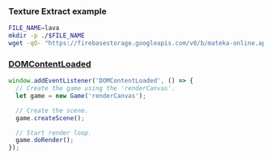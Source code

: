 ### Texture Extract example
``` bash
FILE_NAME=lava
mkdir -p ./$FILE_NAME
wget -qO- "https://firebasestorage.googleapis.com/v0/b/mateka-online.appspot.com/o/textures%2F$FILE_NAME.tar.xz?alt=media" | tar -xvJ -C ./$FILE_NAME
```

### [DOMContentLoaded](https://developer.mozilla.org/en-US/docs/Web/API/Window/DOMContentLoaded_event)
``` javascript
window.addEventListener('DOMContentLoaded', () => {
  // Create the game using the 'renderCanvas'.
  let game = new Game('renderCanvas');

  // Create the scene.
  game.createScene();

  // Start render loop.
  game.doRender();
});
```
